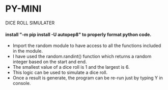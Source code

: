 # PY-MINI

DICE ROLL SIMULATER
#### install "-m pip install -U autopep8" to properly format python code.

- Import the random module to have access to all the functions included in the module.
- I have used the random.randint() function which returns a random integer based on the start and end.
- The smallest value of a dice roll is 1 and the largest is 6.
- This logic can be used to simulate a dice roll.
- Once a result is generate, the program can be re-run just by typing Y in console.
